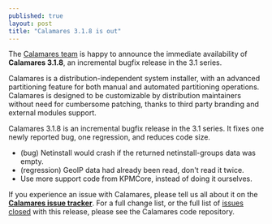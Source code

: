 ```yaml
---
published: true
layout: post
title: "Calamares 3.1.8 is out"
---
```

The [Calamares team](https://calamares.io/team/) is happy to announce the immediate
availability of **Calamares 3.1.8**, an incremental bugfix release in the 3.1 series.

Calamares is a distribution-independent system installer, with an advanced partitioning feature for both manual and automated partitioning operations.
Calamares is designed to be customizable by distribution maintainers without need for cumbersome patching, thanks to third party branding and external modules support.

<!--more-->

Calamares 3.1.8 is an incremental bugfix release in the 3.1 series.
It fixes one newly reported bug, one regression, and reduces code size.
- (bug) Netinstall would crash if the returned netinstall-groups data was empty.
- (regression) GeoIP data had already been read, don't read it twice.
- Use more support code from KPMCore, instead of doing it ourselves.

If you experience an issue with Calamares, please tell us all about it on the [**Calamares issue tracker**](https://github.com/calamares/calamares/issues). For a full change list, or the full list of [issues closed](https://github.com/calamares/calamares/milestone/41?closed=1) with this release, please see the Calamares code repository.
